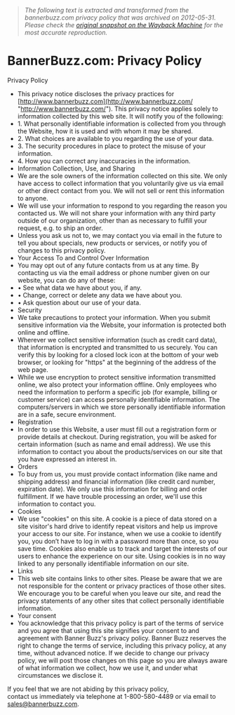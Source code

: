 > *The following text is extracted and transformed from the bannerbuzz.com privacy policy that was archived on 2012-05-31. Please check the [original snapshot on the Wayback Machine](https://web.archive.org/web/20120531132702id_/http%3A//www.bannerbuzz.com/privacy-policy.html) for the most accurate reproduction.*

# BannerBuzz.com: Privacy Policy

Privacy Policy

  * This privacy notice discloses the privacy practices for [http://www.bannerbuzz.com](http://www.bannerbuzz.com/ "http://www.bannerbuzz.com/"). This privacy notice applies solely to information collected by this web site. It will notify you of the following:
  * 1\. What personally identifiable information is collected from you through the Website, how it is used and with whom it may be shared.
  * 2\. What choices are available to you regarding the use of your data. 
  * 3\. The security procedures in place to protect the misuse of your information. 
  * 4\. How you can correct any inaccuracies in the information. 
  * Information Collection, Use, and Sharing
  * We are the sole owners of the information collected on this site. We only have access to collect information that you voluntarily give us via email or other direct contact from you. We will not sell or rent this information to anyone. 
  * We will use your information to respond to you regarding the reason you contacted us. We will not share your information with any third party outside of our organization, other than as necessary to fulfill your request, e.g. to ship an order.
  * Unless you ask us not to, we may contact you via email in the future to tell you about specials, new products or services, or notify you of changes to this privacy policy.
  * Your Access To and Control Over Information
  * You may opt out of any future contacts from us at any time. By contacting us via the email address or phone number given on our website, you can do any of these:
  * • See what data we have about you, if any.
  * • Change, correct or delete any data we have about you.
  * • Ask question about our use of your data.
  * Security
  * We take precautions to protect your information. When you submit sensitive information via the Website, your information is protected both online and offline.
  * Wherever we collect sensitive information (such as credit card data), that information is encrypted and transmitted to us securely. You can verify this by looking for a closed lock icon at the bottom of your web browser, or looking for "https" at the beginning of the address of the web page.
  * While we use encryption to protect sensitive information transmitted online, we also protect your information offline. Only employees who need the information to perform a specific job (for example, billing or customer service) can access personally identifiable information. The computers/servers in which we store personally identifiable information are in a safe, secure environment. 
  * Registration 
  * In order to use this Website, a user must fill out a registration form or provide details at checkout. During registration, you will be asked for certain information (such as name and email address). We use this information to contact you about the products/services on our site that you have expressed an interest in. 
  * Orders
  * To buy from us, you must provide contact information (like name and shipping address) and financial information (like credit card number, expiration date). We only use this information for billing and order fulfillment. If we have trouble processing an order, we'll use this information to contact you. 
  * Cookies
  * We use "cookies" on this site. A cookie is a piece of data stored on a site visitor's hard drive to identify repeat visitors and help us improve your access to our site. For instance, when we use a cookie to identify you, you don’t have to log in with a password more than once, so you save time. Cookies also enable us to track and target the interests of our users to enhance the experience on our site. Using cookies is in no way linked to any personally identifiable information on our site.
  * Links
  * This web site contains links to other sites. Please be aware that we are not responsible for the content or privacy practices of those other sites. We encourage you to be careful when you leave our site, and read the privacy statements of any other sites that collect personally identifiable information.
  * Your consent
  * You acknowledge that this privacy policy is part of the terms of service and you agree that using this site signifies your consent to and agreement with Banner Buzz's privacy policy. Banner Buzz reserves the right to change the terms of service, including this privacy policy, at any time, without advanced notice. If we decide to change our privacy policy, we will post those changes on this page so you are always aware of what information we collect, how we use it, and under what circumstances we disclose it.



If you feel that we are not abiding by this privacy policy,  
contact us immediately via telephone at 1-800-580-4489 or via email to [sales@bannerbuzz.com](mailto:sales@bannerbuzz.com "sales@bannerbuzz.com"). 
